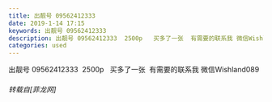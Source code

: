 ```yaml
---
title: 出靓号 09562412333
date: 2019-1-14 17:15
keywords: 出靓号 09562412333
description: 出靓号 09562412333  2500p   买多了一张  有需要的联系我 微信Wishland089
categories: used
---
```

<td class="t_f" id="postmessage_2690430">

出靓号 09562412333  2500p   买多了一张  有需要的联系我 微信Wishland089</td>
###### 转载自[菲龙网]